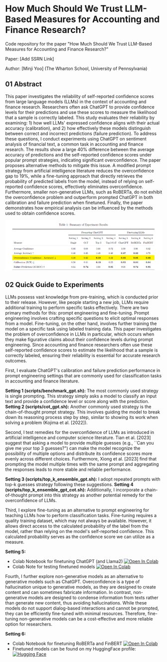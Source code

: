 How Much Should We Trust LLM-Based Measures for Accounting and Finance Research? 
==
Code repository for the paper "How Much Should We Trust LLM-Based Measures for Accounting and Finance Research?"

Paper: [Add SSRN Link]

Author: [Minji Yoo] (The Wharton School, University of Pennsylvania)

## 01 Abstract

This paper investigates the reliability of self-reported confidence scores from large language models (LLMs) in the context of accounting and finance research. Researchers often ask ChatGPT to provide confidence levels for their predictions and use these scores to measure the likelihood that a sample is correctly labeled. This study evaluates their reliability by examining: 1) how well LLMs' expressed confidence aligns with their actual accuracy (calibration), and 2) how effectively these models distinguish between correct and incorrect predictions (failure prediction). To address these questions, I conduct experiments using ChatGPT on sentiment analysis of financial text, a common task in accounting and finance research. The results show a large 40\% difference between the average accuracy of predictions and the self-reported confidence scores under popular prompt strategies, indicating significant overconfidence. The paper proposes alternative methods to mitigate this issue. A modified prompt strategy from artificial intelligence literature reduces the overconfidence gap to 19\%, while a fine-tuning approach that directly retrieves the probability of predicted labels from the model, instead of relying on self-reported confidence scores, effectively eliminates overconfidence. Furthermore, smaller non-generative LLMs, such as RoBERTa, do not exhibit the overconfidence problem and outperform prompted ChatGPT in both calibration and failure prediction when finetuned. Finally, the paper demonstrates how empirical analysis can be influenced by the methods used to obtain confidence scores.



![Summary of Results](summary.png)


## 02 Quick Guide to Experiments

LLMs possess vast knowledge from pre-training, which is conducted prior to their release. However, like people starting a new job, LLMs require additional training to perform specific tasks effectively. There are two primary methods for this: prompt engineering and fine-tuning. Prompt engineering involves crafting specific questions to elicit optimal responses from a model. Fine-tuning, on the other hand, involves further training the model on a specific task using labeled training data. This paper investigates the problem of overconfidence in LLMs in particular, which occurs when they make figurative claims about their confidence levels during prompt engineering. Since accounting and finance researchers often use these self-reported confidence scores to estimate the likelihood that a sample is correctly labeled, ensuring their reliability is essential for accurate research outcomes.

First, I evaluate ChatGPT's calibration and failure prediction performance in prompt engineering settings that are commonly used for classification tasks in accounting and finance literature. 

**Setting 1 (scripts/benchmark_gpt.sh):** The most commonly used strategy is single prompting. This strategy simply asks a model to classify an input text and provide a confidence level or score along with the prediction. 
**Setting 2 (scripts/cot_gpt.sh):** Another commonly used strategy is the chain-of-thought prompt strategy. This involves guiding the model to break down its reasoning process step by step, similar to showing its work when solving a problem (Kojima et al. [2022]).

Second, I test remedies for the overconfidence of LLMs as introduced in artificial intelligence and computer science literature. Tian et al. [2023] suggest that asking a model to provide multiple guesses (e.g., ``Can you give me your top 3 guesses?") can make the model recognize the possibility of multiple options and distribute its confidence scores more evenly across different choices. Furthermore, Xiong et al. [2023] find that prompting the model multiple times with the same prompt and aggregating the responses leads to more stable and reliable performance. 

**Setting 3 (scripts/top_k_ensemble_gpt.sh):** I adopt repeated prompts with top-k guesses strategy following these suggestions. 
**Setting 4 (scripts/top_k_ensemble_gpt_cot.sh):** Additionally, I incorporate a chain-of-thought prompt into this strategy as another potential remedy for the overconfidence of LLMs.

Third, I explore fine-tuning as an alternative to prompt engineering for teaching LLMs how to perform classification tasks. Fine-tuning requires a quality training dataset, which may not always be available. However, it allows direct access to the calculated probability of the label from the model, rather than relying on the model's self-reported confidence. This calculated probability serves as the confidence score we can utilize as a measure.

**Setting 5:**
- Colab Notebook for finetuning ChatGPT (and Llama2) [![Open In Colab](https://colab.research.google.com/assets/colab-badge.svg)](https://colab.research.google.com/drive/1efaeCj3tAxOXl8fn5pLT9j2PUR73UdAm?usp=sharing)
- Colab Note for testing finetuned models [![Open In Colab](https://colab.research.google.com/assets/colab-badge.svg)](https://colab.research.google.com/drive/1uQ9jc4SlK_zG892CMEY6Bvu9CZwZKrNb?usp=sharing)

Fourth, I further explore non-generative models as an alternative to generative models such as ChatGPT. Overconfidence is a type of hallucination unique to generative models, as they are designed to create content and can sometimes fabricate information. In contrast, non-generative models are designed to condense information from texts rather than generate new content, thus avoiding hallucinations. While these models do not support dialog-based interactions and cannot be prompted, they can be efficiently fine-tuned with minimal resources. Therefore, fine-tuning non-generative models can be a cost-effective and more reliable option for researchers.

**Setting 6:**
- Colab Notebook for finetuning RoBERTa and FinBERT [![Open In Colab](https://colab.research.google.com/assets/colab-badge.svg)](https://colab.research.google.com/drive/1lVfRK2COCHEz1gdQ2fodA31wkNwJjIgL?usp=sharing)
- Finetuned models can be found on my HuggingFace profile: [![Hugging Face](https://img.shields.io/badge/Hugging%20Face-Profile-yellow)](https://huggingface.co/minjiyoo)
